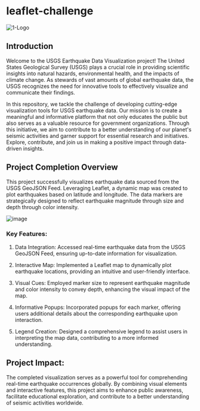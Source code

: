 # leaflet-challenge
![1-Logo](https://github.com/Jmoodina/leaflet-challenge/assets/141544196/932a199f-7d18-457d-9ef3-860b677cf54d)

## Introduction
Welcome to the USGS Earthquake Data Visualization project! The United States Geological Survey (USGS) plays a crucial role in providing scientific insights into natural hazards, environmental health, and the impacts of climate change. As stewards of vast amounts of global earthquake data, the USGS recognizes the need for innovative tools to effectively visualize and communicate their findings.

In this repository, we tackle the challenge of developing cutting-edge visualization tools for USGS earthquake data. Our mission is to create a meaningful and informative platform that not only educates the public but also serves as a valuable resource for government organizations. Through this initiative, we aim to contribute to a better understanding of our planet's seismic activities and garner support for essential research and initiatives. Explore, contribute, and join us in making a positive impact through data-driven insights.

## Project Completion Overview
This project successfully visualizes earthquake data sourced from the USGS GeoJSON Feed. Leveraging Leaflet, a dynamic map was created to plot earthquakes based on latitude and longitude. The data markers are strategically designed to reflect earthquake magnitude through size and depth through color intensity.

![image](https://github.com/Jmoodina/leaflet-challenge/assets/141544196/fe8a593c-a595-46d7-b99b-2b5241e36f82)

### Key Features:
1. Data Integration:
Accessed real-time earthquake data from the USGS GeoJSON Feed, ensuring up-to-date information for visualization.

2. Interactive Map:
Implemented a Leaflet map to dynamically plot earthquake locations, providing an intuitive and user-friendly interface.

3. Visual Cues:
Employed marker size to represent earthquake magnitude and color intensity to convey depth, enhancing the visual impact of the map.

4. Informative Popups:
Incorporated popups for each marker, offering users additional details about the corresponding earthquake upon interaction.

5. Legend Creation:
Designed a comprehensive legend to assist users in interpreting the map data, contributing to a more informed understanding.

## Project Impact:
The completed visualization serves as a powerful tool for comprehending real-time earthquake occurrences globally. By combining visual elements and interactive features, this project aims to enhance public awareness, facilitate educational exploration, and contribute to a better understanding of seismic activities worldwide.






